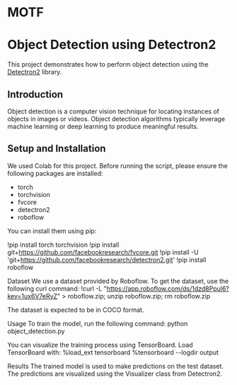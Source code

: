# MOTF
# Object Detection using Detectron2

This project demonstrates how to perform object detection using the [Detectron2](https://github.com/facebookresearch/detectron2) library. 

## Introduction

Object detection is a computer vision technique for locating instances of objects in images or videos. Object detection algorithms typically leverage machine learning or deep learning to produce meaningful results.

## Setup and Installation
We used Colab for this project.
Before running the script, please ensure the following packages are installed:

- torch
- torchvision
- fvcore
- detectron2
- roboflow

You can install them using pip:

!pip install torch torchvision
!pip install git+https://github.com/facebookresearch/fvcore.git
!pip install -U 'git+https://github.com/facebookresearch/detectron2.git'
!pip install roboflow

Dataset
We use a dataset provided by Roboflow. To get the dataset, use the following curl command:
!curl -L "https://app.roboflow.com/ds/1dzd8Ppul6?key=1ux6V7eRyZ" > roboflow.zip; unzip roboflow.zip; rm roboflow.zip

The dataset is expected to be in COCO format.

Usage
To train the model, run the following command:
python object_detection.py

You can visualize the training process using TensorBoard. Load TensorBoard with:
%load_ext tensorboard
%tensorboard --logdir output

Results
The trained model is used to make predictions on the test dataset. 
The predictions are visualized using the Visualizer class from Detectron2.
